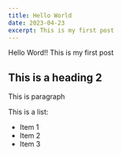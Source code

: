 ```yaml
---
title: Hello World
date: 2023-04-23
excerpt: This is my first post 
---
```


Hello Word!! This is my first post

## This is a heading 2

This is paragraph

This is a list:

- Item 1
- Item 2
- Item 3

